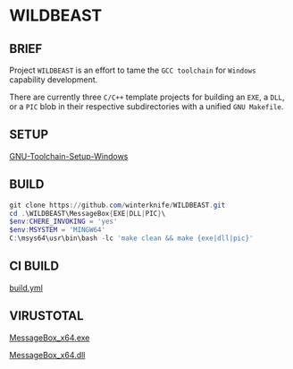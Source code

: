# WILDBEAST

## BRIEF

Project `WILDBEAST` is an effort to tame the `GCC toolchain` for `Windows` capability development.

There are currently three `C/C++` template projects for building an `EXE`, a `DLL`, or a `PIC` blob in their respective subdirectories with a unified `GNU Makefile`.

## SETUP

[GNU-Toolchain-Setup-Windows](https://gist.github.com/winterknife/0b177a75a55bad895b19aad64cffa14f)

## BUILD

```powershell
git clone https://github.com/winterknife/WILDBEAST.git
cd .\WILDBEAST\MessageBox{EXE|DLL|PIC}\
$env:CHERE_INVOKING = 'yes'
$env:MSYSTEM = 'MINGW64'
C:\msys64\usr\bin\bash -lc 'make clean && make {exe|dll|pic}'
```

## CI BUILD

[build.yml](.github/workflows/build.yml)

## VIRUSTOTAL

[MessageBox_x64.exe](https://www.virustotal.com/gui/file/b7548b5557cd281bf286a3fd7d48acb36483ee2070f5986ae31240b51d5da328/)

[MessageBox_x64.dll](https://www.virustotal.com/gui/file/17b10362d35170fa059c622956e3e0f88b0d03cb3ae4dc4720fdf0db3fe3160b/)